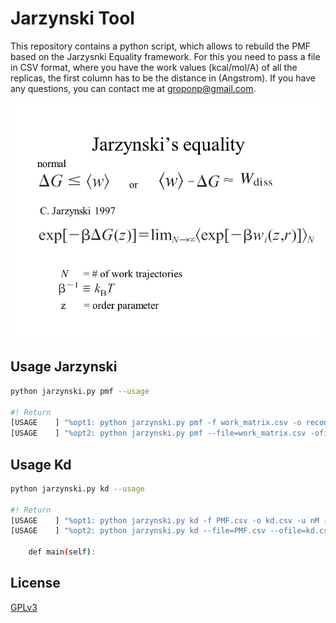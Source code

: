 # Jarzynski Tool
This repository contains a python script, which allows to rebuild the PMF based on the Jarzysnki Equality framework. For this you need to pass a file in CSV format, where you have the work values ​​(kcal/mol/A) of all the replicas, the first column has to be the distance in (Angstrom). If you have any questions, you can contact me at groponp@gmail.com.

<img src="figures/slide_3.jpeg">

## Usage Jarzynski 
```bash
python jarzynski.py pmf --usage 

#! Return 
[USAGE    ] "%opt1: python jarzynski.py pmf -f work_matrix.csv -o reconstructed_PMF.csv -t 300 -e gmx"
[USAGE    ] "%opt2: python jarzynski.py pmf --file=work_matrix.csv -ofile=reconstructed_PMF.csv --temperature=300 --engine=gmx"
```

## Usage Kd 
```bash
python jarzynski.py kd --usage 

#! Return 
[USAGE    ] "%opt1: python jarzynski.py kd -f PMF.csv -o kd.csv -u nM -b 1000 -t 300 -e gmx"
[USAGE    ] "%opt2: python jarzynski.py kd --file=PMF.csv --ofile=kd.csv --units=nM --box_volume=1000 --temperature=300 --engine=gmx "

    def main(self):
```


## License 
[GPLv3](https://www.gnu.org/licenses/gpl-3.0.en.html)